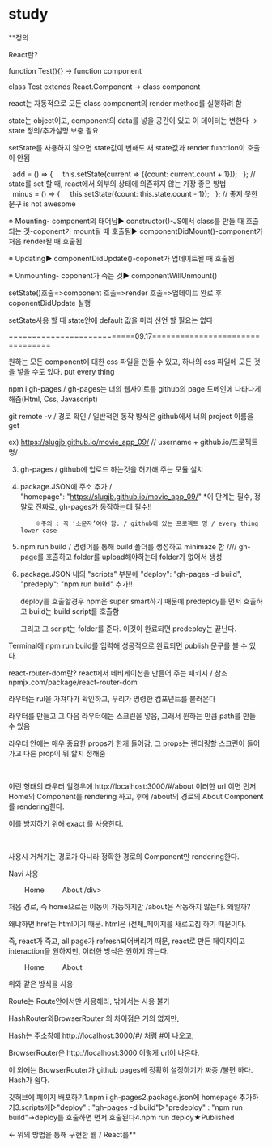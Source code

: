 # study


**정의

React란?

function Test(){} → function component

class Test extends React.Component → class component

react는 자동적으로 모든 class component의 render method를 실행하려 함

state는 object이고, component의 data를 넣을 공간이 있고 이 데이터는 변한다 → state 정의/추가설명 보충 필요

setState를 사용하지 않으면 state값이 변해도 새 state값과 render function이 호출이 안됨

  add = () => {
    this.setState(current => ({count: current.count + 1}));
  };  // state를 set 할 때, react에서 외부의 상태에 의존하지 않는 가장 좋은 방법
  minus = () => {
    this.setState({count: this.state.count - 1});
  };  // 좋지 못한 문구 is not awesome

※ Mounting- component의 태어남▶ constructor()-JS에서 class를 만들 때 호출되는 것-coponent가 mount될 때 호출됨▶ componentDidMount()-component가 처음 render될 때 호출됨

※ Updating▶ componentDidUpdate()-coponet가 업데이트될 때 호출됨

※ Unmounting- coponent가 죽는 것▶ componentWillUnmount()

setState()호출=>component 호출=>render 호출=>업데이트 완료 후 coponentDidUpdate 실행

setState사용 할 때 state안에 default 값을 미리 선언 할 필요는 없다  

===========================09.17================================

원하는 모든 component에 대한 css 파일을 만들 수 있고, 하나의 css 파일에 모든 것을 넣을 수도 있다. put every thing

npm i gh-pages      /    gh-pages는 너의 웹사이트를 github의 page 도메인에 나타나게 해줌(Html, Css, Javascript)

git remote -v / 경로 확인 /  일반적인 동작 방식은 github에서 너의 project 이름을 get 

 ex) https://slugjb.github.io/movie_app_09/       // username + github.io/프로젝트명/

3. gh-pages / github에 업로드 하는것을 허가해 주는 모듈 설치

4. package.JSON에 주소 추가 / "homepage": "https://slugjb.github.io/movie_app_09/"    *이 단계는 필수, 정말로 진짜로, gh-pages가 동작하는데 필수!!

           ※주의 : 꼭 ‘소문자’여야 함. / github에 있는 프로젝트 명 / every thing lower case

5. npm run build / 명령어를 통해 build 폴더를 생성하고 minimaze 함   ////  gh-page를 호출하고 folder를 upload해야하는데 folder가 없어서 생성

6. package.JSON 내의 "scripts" 부분에 "deploy": "gh-pages -d build", "predeply": "npm run build" 추가!!

    deploy를 호출할경우 npm은 super smart하기 때문에 predeploy를 먼저 호출하고 build는 build script를 호출함

    그리고 그 script는 folder를 준다. 이것이 완료되면 predeploy는 끝난다.

Terminal에 npm run build를 입력해 성공적으로 완료되면 publish 문구를 볼 수 있다.

react-router-dom란? react에서 네비게이션을 만들어 주는 패키지 / 참조 npmjx.com/package/react-router-dom

라우터는 rul을 가져다가 확인하고, 우리가 명령한 컴포넌트를 불러온다

라우터를 만들고 그 다음 라우터에는 스크린을 넣음, 그래서 원하는 만큼 path를 만들 수 있음 

라우터 안에는 매우 중요한 props가 한개 들어감, 그 props는 렌더링할 스크린이 들어가고 다른 prop이 뭐 할지 정해줌

<HashRouter>
      <Route path="/" component={Home} />
      <Route path="/about" component={About} />
</HashRouter>

이런 형태의 라우터 일경우에 http://localhost:3000/#/about 이러한 url 이면 먼저 Home의 Component를 rendering 하고, 후에 /about의 경로의 About Component를 rendering한다.

이를 방지하기 위해 exact 를 사용한다.

<HashRouter>
      <Route path="/" exact={true} component={Home} />
      <Route path="/about" component={About} />
    </HashRouter>

사용시 거쳐가는 경로가 아니라 정확한 경로의 Component만 rendering한다.

Navi 사용

<div>
        <a href="/">Home</a>
        <a href="/about">About</a>
/div>

처음 경로, 즉 home으로는 이동이 가능하지만 /about은 작동하지 않는다. 왜일까?

왜냐하면 href는 html이기 때문. html은 (전체_페이지를 새로고침 하기 때문이다.

즉, react가 죽고, all page가 refresh되어버리기 때문, react로 만든 페이지이고 interaction을 원하지만, 이러한 방식은 원하지 않는다.

<div>
        <Link to="/">Home</Link>
        <Link to="/about">About</Link>
</div>

위와 같은 방식을 사용

Route는 Route안에서만 사용해라, 밖에서는 사용 불가

HashRouter와BrowserRouter 의 차이점은 거의 없지만,  

Hash는 주소창에 http://localhost:3000/#/  처럼 #이 나오고,

BrowserRouter은 http://localhost:3000 이렇게 url이 나온다.

이 외에는 BrowserRouter가 github pages에 정확히 설정하기가 짜증 /불편 하다. Hash가 쉽다.

깃허브에 페이지 배포하기1.npm i gh-pages2.package.json에 homepage 추가하기3.scripts에▷"deploy" : "gh-pages -d build"▷"predeploy" : "npm run build"→deploy를 호출하면 먼저 호출된다4.npm run deploy★Published

   ← 위의 방법을 통해 구현한 웹 / React를**
